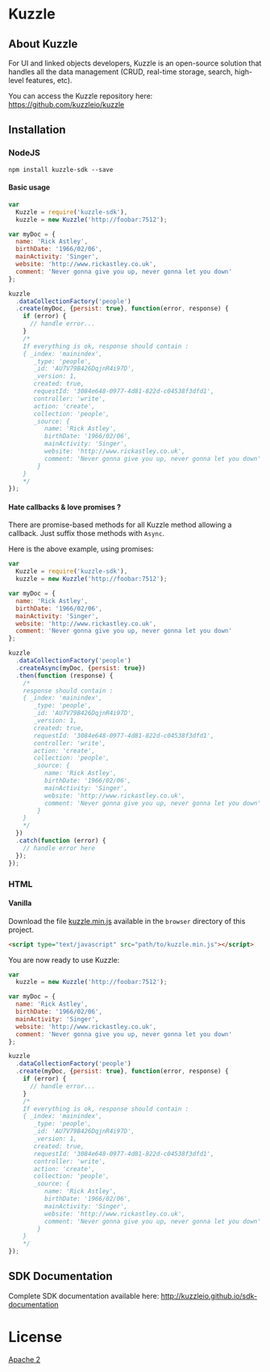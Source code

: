 Kuzzle
======

## About Kuzzle

For UI and linked objects developers, Kuzzle is an open-source solution that handles all the data management (CRUD, real-time storage, search, high-level features, etc).

You can access the Kuzzle repository here: https://github.com/kuzzleio/kuzzle

## Installation

### NodeJS

```
npm install kuzzle-sdk --save
```

#### Basic usage

```javascript
var
  Kuzzle = require('kuzzle-sdk'),
  kuzzle = new Kuzzle('http://foobar:7512');

var myDoc = {
  name: 'Rick Astley',
  birthDate: '1966/02/06',
  mainActivity: 'Singer',
  website: 'http://www.rickastley.co.uk',
  comment: 'Never gonna give you up, never gonna let you down'
};

kuzzle
  .dataCollectionFactory('people')
  .create(myDoc, {persist: true}, function(error, response) {
    if (error) {
      // handle error...
    }
    /*
    If everything is ok, response should contain :
    { _index: 'mainindex',
       _type: 'people',
       _id: 'AU7V79B426DqjnR4i97D',
       _version: 1,
       created: true,
       requestId: '3084e648-0977-4d81-822d-c04538f3dfd1',
       controller: 'write',
       action: 'create',
       collection: 'people',
       _source: {
          name: 'Rick Astley',
          birthDate: '1966/02/06',
          mainActivity: 'Singer',
          website: 'http://www.rickastley.co.uk',
          comment: 'Never gonna give you up, never gonna let you down'
        }
    }
    */
});

```

#### Hate callbacks & love promises ?

There are promise-based methods for all Kuzzle method allowing a callback. Just suffix those methods with ```Async```.

Here is the above example, using promises:

```javascript
var
  Kuzzle = require('kuzzle-sdk'),
  kuzzle = new Kuzzle('http://foobar:7512');

var myDoc = {
  name: 'Rick Astley',
  birthDate: '1966/02/06',
  mainActivity: 'Singer',
  website: 'http://www.rickastley.co.uk',
  comment: 'Never gonna give you up, never gonna let you down'
};

kuzzle
  .dataCollectionFactory('people')
  .createAsync(myDoc, {persist: true})
  .then(function (response) {
    /*
    response should contain :
    { _index: 'mainindex',
       _type: 'people',
       _id: 'AU7V79B426DqjnR4i97D',
       _version: 1,
       created: true,
       requestId: '3084e648-0977-4d81-822d-c04538f3dfd1',
       controller: 'write',
       action: 'create',
       collection: 'people',
       _source: {
          name: 'Rick Astley',
          birthDate: '1966/02/06',
          mainActivity: 'Singer',
          website: 'http://www.rickastley.co.uk',
          comment: 'Never gonna give you up, never gonna let you down'
        }
    }
    */
  })
  .catch(function (error) {
    // handle error here
  });
});
```

### HTML

#### Vanilla

Download the file [kuzzle.min.js](./browser/kuzzle.min.js) available in the ``browser`` directory of this project.

```html
<script type="text/javascript" src="path/to/kuzzle.min.js"></script>
```

You are now ready to use Kuzzle:

```javascript
var
  kuzzle = new Kuzzle('http://foobar:7512');

var myDoc = {
  name: 'Rick Astley',
  birthDate: '1966/02/06',
  mainActivity: 'Singer',
  website: 'http://www.rickastley.co.uk',
  comment: 'Never gonna give you up, never gonna let you down'
};

kuzzle
  .dataCollectionFactory('people')
  .create(myDoc, {persist: true}, function(error, response) {
    if (error) {
      // handle error...
    }
    /*
    If everything is ok, response should contain :
    { _index: 'mainindex',
       _type: 'people',
       _id: 'AU7V79B426DqjnR4i97D',
       _version: 1,
       created: true,
       requestId: '3084e648-0977-4d81-822d-c04538f3dfd1',
       controller: 'write',
       action: 'create',
       collection: 'people',
       _source: {
          name: 'Rick Astley',
          birthDate: '1966/02/06',
          mainActivity: 'Singer',
          website: 'http://www.rickastley.co.uk',
          comment: 'Never gonna give you up, never gonna let you down'
        }
    }
    */
});
```

## SDK Documentation

Complete SDK documentation available here: http://kuzzleio.github.io/sdk-documentation

# License

[Apache 2](LICENSE.md)
